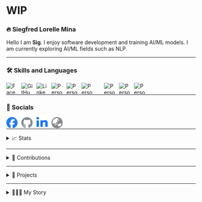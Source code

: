 # WIP

### 🔥 Siegfred Lorelle Mina
Hello I am **Sig**. I enjoy software development and training AI/ML models. I am currently exploring AI/ML fields such as NLP.

---

### 🛠️ Skills and Languages
<img align="left" alt="Facebook Logo" height="30px" width="30px" style="padding-right: 10px;" src="https://cdn.jsdelivr.net/gh/devicons/devicon@latest/icons/python/python-original.svg" />

<img align="left" alt="GitHub Logo" height="30px" width="30px" style="padding-right: 10px" src="https://cdn.jsdelivr.net/gh/devicons/devicon@latest/icons/javascript/javascript-plain.svg" />
<img align="left" alt="LinkedIn Logo" height="30px" width="30px" style="padding-right: 10px" src="https://cdn.jsdelivr.net/gh/devicons/devicon@latest/icons/csharp/csharp-original.svg" />
<img align="left" alt="Personal Website Logo" height="30px" width="30px" style="padding-right: 10px" src="https://cdn.jsdelivr.net/gh/devicons/devicon@latest/icons/php/php-original.svg" />
<img align="left" alt="Personal Website Logo" height="30px" width="30px" style="padding-right: 10px" src="https://cdn.jsdelivr.net/gh/devicons/devicon@latest/icons/c/c-original.svg" />
<img align="left" alt="Personal Website Logo" height="30px" width="30px" style="padding-right: 30px" src="https://cdn.jsdelivr.net/gh/devicons/devicon@latest/icons/r/r-original.svg" />


<img align="left" alt="Personal Website Logo" height="30px" width="30px" style="padding-right: 10px" src="https://cdn.jsdelivr.net/gh/devicons/devicon@latest/icons/sqlite/sqlite-original.svg" />
<img align="left" alt="Personal Website Logo" height="30px" width="30px" style="padding-right: 10px" src="https://cdn.jsdelivr.net/gh/devicons/devicon@latest/icons/mysql/mysql-original.svg" />
<img align="left" alt="Personal Website Logo" height="30px" width="30px" style="padding-right: 10px" src="https://cdn.jsdelivr.net/gh/devicons/devicon@latest/icons/postgresql/postgresql-original.svg" />

<br />

---

### 🔗 Socials
[<img align="left" alt="Facebook Logo" height="30px" width="30px" style="padding-right: 10px" src="./icons/facebook.svg" />](https://www.facebook.com/profile.php?id=1718881634)
[<img align="left" alt="GitHub Logo" height="30px" width="30px" style="padding-right: 10px" src="./icons/github.svg" />](https://github.com/SiegfredLorelle)
[<img align="left" alt="LinkedIn Logo" height="30px" width="30px" style="padding-right: 10px" src="./icons/linkedin-in.svg" />](https://www.linkedin.com/in/siegfred-lorelle-mina)
[<img align="left" alt="Personal Website Logo" height="30px" width="30px" style="padding-right: 10px" src="./icons/globe.svg" />](https://siegfredlorelle.github.io/personal-website)


<br />

---

<details>
<summary>📈 Stats</summary>
TODO: socials here
</details>

---

<details>
<summary>🐍 Contributions</summary>
TODO: socials here
</details>

---

<details>
<summary>📂 Projects</summary>
TODO: projects here
</details>

---

<details>
<summary>👨🏻‍💻 My Story</summary>
TODO: story here
</details>


<!-- 
TODOS:
- Add infos on skills
- Add infos on stats
- Add infos on socials
- Add infos on projects
- Add infos on my journey
- Toggle dropdown for stats, projects & journey
- Add top commits badge
 -->
<!--
**SiegfredLorelle/SiegfredLorelle** is a ✨ _special_ ✨ repository because its `README.md` (this file) appears on your GitHub profile.

Here are some ideas to get you started:

- 🔭 I’m currently working on ...
- 🌱 I’m currently learning ...
- 👯 I’m looking to collaborate on ...
- 🤔 I’m looking for help with ...
- 💬 Ask me about ...
- 📫 How to reach me: ...
- 😄 Pronouns: ...
- ⚡ Fun fact: ...
-->
